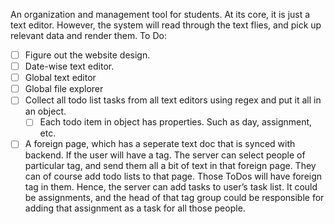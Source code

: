 An organization and management tool for students. At its core, it is just a text editor. However, the system will read through the text flies, and pick up relevant data and render them. 
To Do:
- [ ]  Figure out the website design.
- [ ]  Date-wise text editor.
- [ ]  Global text editor
- [ ]  Global file explorer
- [ ]  Collect all todo list tasks from all text editors using regex and put it all in an object.
    - [ ]  Each todo item in object has properties. Such as day, assignment, etc.
- [ ]  A foreign page, which has a seperate text doc that is synced with backend. If the user will have a tag. The server can select people of particular tag, and send them all a bit of text in that foreign page. They can of course add todo lists to that page. Those ToDos will have foreign tag in them. Hence, the server can add tasks to user’s task list. It could be assignments, and the head of that tag group could be responsible for adding that assignment as a task for all those people.
